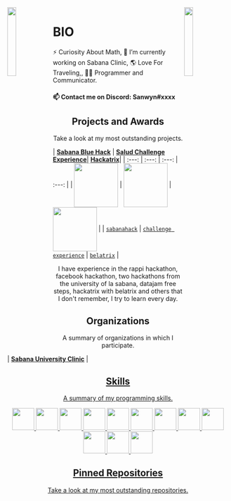 <img align='left' src='https://raw.githubusercontent.com/Sanwyn/sanwyn/master/sprites/kindred.gif' width='20%'>  
<img align='right' src='https://raw.githubusercontent.com/Sanwyn/sanwyn/master/sprites/cait.gif' width='20%'>  

# BIO

⚡ Curiosity About Math, 🔭 I’m currently working on Sabana Clinic, 🌎 Love For Traveling,, 🧪😄 Programmer and Communicator.  

#### 📫 Contact me on Discord: Sanwyn#xxxx

<h2 align="center">Projects and Awards</h2>
<p align="center">Take a look at my most outstanding projects.</p>

| <a href="https://www.unisabana.edu.co/sabanahack2019/" target="_blank">**Sabana Blue Hack**</a> | <a href="https://www.unisabana.edu.co/temasunidades/salud-challenge-experience/inscripcion-salud-challenge-experience/" target="_blank">**Salud Challenge Experience**</a>| <a href="https://www.belatrixsf.com/news-and-events/hundreds-coders-hackathon/" target="_blank">**Hackatrix**</a>|
| :---: | :---: | :---: | :---: |
| <img align='center' src='https://raw.githubusercontent.com/Sanwyn/sanwyn/master/projects/sabanahack.jpg' height='100px'> | <img align='center' src='https://raw.githubusercontent.com/Sanwyn/sanwyn/master/projects/premiosalud.jpg' height='100px'> | <img align='center' src='https://raw.githubusercontent.com/Sanwyn/sanwyn/master/projects/hackatrix.jpg' height='100px'>  | 
| <a href="https://www.unisabana.edu.co/sabanahack2019/" target="_blank">`sabanahack`</a> | <a href="https://www.unisabana.edu.co/temasunidades/salud-challenge-experience/inscripcion-salud-challenge-experience/" target="_blank">`challenge experience`</a> | <a href="https://www.belatrixsf.com/news-and-events/hundreds-coders-hackathon/" target="_blank">`belatrix`</a> | 

<p align="center">I have experience in the rappi hackathon, facebook hackathon, two hackathons from the university of la sabana, datajam free steps, hackatrix with belatrix and others that I don't remember, I try to learn every day.</p>

<h2 align="center">Organizations</h2>
<p align="center">A summary of organizations in which I participate.</p>

| <a href="https://www.clinicaunisabana.edu.co/nuestra-clinica/" target="_blank">**Sabana University Clinic**</a> | <a href="https://www.clinicaunisabana.edu.co/nuestra-clinica/" target="_blank">

<h2 align="center">Skills</h2>
<p align="center">A summary of my programming skills.</p>

<p align="center">
  <!-- <img src='https://raw.githubusercontent.com/Sanwyn/sanwyn/master/skills/angular.png' height='50px'> -->
  <img src='https://raw.githubusercontent.com/Sanwyn/sanwyn/master/skills/apache.png' height='50px'>
  <!-- <img src='https://raw.githubusercontent.com/Sanwyn/sanwyn/master/skills/csharp.png' height='50px'> -->
  <img src='https://raw.githubusercontent.com/Sanwyn/sanwyn/master/skills/bootstrap.png' height='50px'>
  <img src='https://raw.githubusercontent.com/Sanwyn/sanwyn/master/skills/css.png' height='50px'>
  <!-- <img src='https://raw.githubusercontent.com/Sanwyn/sanwyn/master/skills/express.png' height='50px'> -->
  <img src='https://raw.githubusercontent.com/Sanwyn/sanwyn/master/skills/html.png' height='50px'>
  <img src='https://raw.githubusercontent.com/Sanwyn/sanwyn/master/skills/java.png' height='50px'>
  <img src='https://raw.githubusercontent.com/Sanwyn/sanwyn/master/skills/javascript.jpg' height='50px'>
  <img src='https://raw.githubusercontent.com/Sanwyn/sanwyn/master/skills/mongo.png' height='50px'>
  <!-- <img src='https://raw.githubusercontent.com/Sanwyn/sanwyn/master/skills/nodejs.png' height='50px'> -->
  <img src='https://raw.githubusercontent.com/Sanwyn/sanwyn/master/skills/python.png' height='50px'>
  <img src='https://raw.githubusercontent.com/Sanwyn/sanwyn/master/skills/react.png' height='50px'>
  <img src='https://raw.githubusercontent.com/Sanwyn/sanwyn/master/skills/sql.png' height='50px'>
  <img src='https://raw.githubusercontent.com/Sanwyn/sanwyn/master/skills/thymeleaf.png' height='50px'>
  <img src='https://raw.githubusercontent.com/Sanwyn/sanwyn/master/skills/spring.png' height='50px'>
</p>

<h2 align="center">Pinned Repositories</h2>
<p align="center">Take a look at my most outstanding repositories.</p>
